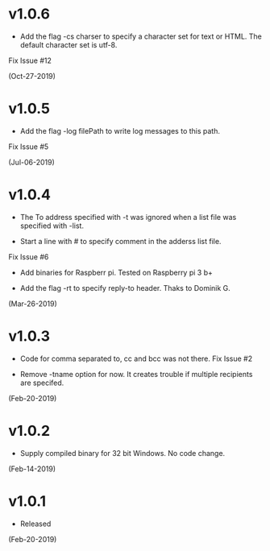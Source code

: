 # v1.0.6
* Add the flag -cs charser to specify a character set for text or HTML.
The default character set is utf-8.

Fix Issue #12

(Oct-27-2019)

# v1.0.5
* Add the flag -log filePath to write log messages to this path.

Fix Issue #5

(Jul-06-2019)

# v1.0.4

* The To address specified with -t was ignored when a list file was specified with -list. 

* Start a line with # to specify comment in the adderss list file.

Fix Issue #6

* Add binaries for Raspberr pi. Tested on Raspberry pi 3 b+

* Add the flag -rt to specify reply-to header. Thaks to Dominik G.

(Mar-26-2019)

# v1.0.3

* Code for comma separated to, cc and bcc was not there.
Fix Issue #2

* Remove -tname option for now. It creates trouble if multiple recipients are specifed.

(Feb-20-2019)

# v1.0.2

* Supply compiled binary for 32 bit Windows. No code change.

(Feb-14-2019)

# v1.0.1

* Released

(Feb-20-2019)

